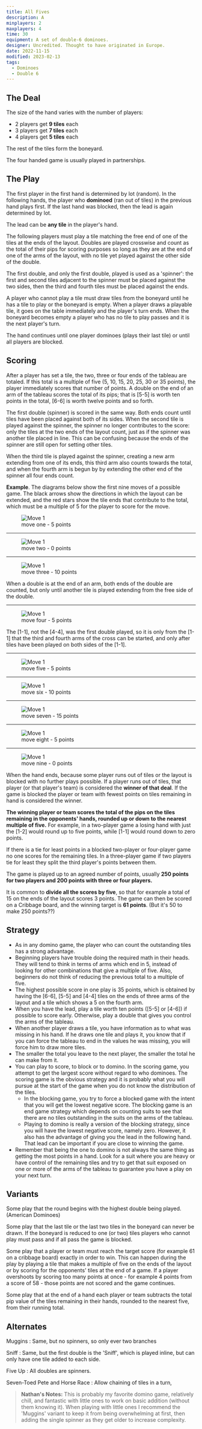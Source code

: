 ```yaml
---
title: All Fives
description: A
minplayers: 2
maxplayers: 4
time: 30
equipment: A set of double-6 dominoes.
designer: Uncredited. Thought to have originated in Europe.
date: 2022-11-15
modified: 2023-02-13
tags:
  - Dominoes
  - Double 6
---
```


## The Deal

The size of the hand varies with the number of players:

- 2 players get **9 tiles** each
- 3 players get **7 tiles** each
- 4 players get **5 tiles** each

The rest of the tiles form the boneyard.

The four handed game is usually played in partnerships.

## The Play

The first player in the first hand is determined by lot (random). In the following hands, the player who **dominoed** (ran out of tiles) in the previous hand plays first. If the last hand was blocked, then the lead is again determined by lot.

The lead can be **any tile** in the player's hand.

The following players must play a tile matching the free end of one of the tiles at the ends of the layout. Doubles are played crosswise and count as the total of their pips for scoring purposes so long as they are at the end of one of the arms of the layout, with no tile yet played against the other side of the double.

The first double, and only the first double, played is used as a 'spinner': the first and second tiles adjacent to the spinner must be placed against the two sides, then the third and fourth tiles must be placed against the ends.

A player who cannot play a tile must draw tiles from the boneyard until he has a tile to play or the boneyard is empty. When a player draws a playable tile, it goes on the table immediately and the player's turn ends. When the boneyard becomes empty a player who has no tile to play passes and it is the next player's turn.

The hand continues until one player dominoes (plays their last tile) or until all players are blocked.

## Scoring

After a player has set a tile, the two, three or four ends of the tableau are totaled. If this total is a multiple of five (5, 10, 15, 20, 25, 30 or 35 points), the player immediately scores that number of points. A double on the end of an arm of the tableau scores the total of its pips; that is [5-5] is worth ten points in the total, [6-6] is worth twelve points and so forth.

The first double (spinner) is scored in the same way. Both ends count until tiles have been placed against both of its sides. When the second tile is played against the spinner, the spinner no longer contributes to the score: only the tiles at the two ends of the layout count, just as if the spinner was another tile placed in line. This can be confusing because the ends of the spinner are still open for setting other tiles.

When the third tile is played against the spinner, creating a new arm extending from one of its ends, this third arm also counts towards the total, and when the fourth arm is begun by by extending the other end of the spinner all four ends count.

**Example**. The diagrams below show the first nine moves of a possible game. The black arrows show the directions in which the layout can be extended, and the red stars show the tile ends that contribute to the total, which must be a multiple of 5 for the player to score for the move.

<figure class="inset-small mx-auto">
<img src="{{ '/img/all-fives-01.svg' | url }}" alt="Move 1">
<figcaption>move one - 5 points</figcaption>
</figure>

<hr>

<figure class="inset mx-auto">
<img src="{{ '/img/all-fives-02.svg' | url }}" alt="Move 1">
<figcaption>
move two - 0 points
</figcaption>
</figure>

<hr>

<figure class="inset mx-auto">
<img src="{{ '/img/all-fives-03.svg' | url }}" alt="Move 1">
<figcaption>
move three - 10 points
</figcaption>
</figure>

When a double is at the end of an arm, both ends of the double are counted, but only until another tile is played extending from the free side of the double.

<hr>

<figure class="inset mx-auto">
<img src="{{ '/img/all-fives-04.svg' | url }}" alt="Move 1">
  <figcaption>
  move four - 5 points
  </figcaption>
</figure>

The [1-1], not the [4-4], was the first double played, so it is only from the [1-1] that the third and fourth arms of the cross can be started, and only after tiles have been played on both sides of the [1-1].

<hr>

<figure class="inset mx-auto">
<img src="{{ '/img/all-fives-05.svg' | url }}" alt="Move 1">
  <figcaption>move five - 5 points</figcaption>
</figure>

<hr>

<figure class="inset mx-auto">
<img src="{{ '/img/all-fives-06.svg' | url }}" alt="Move 1">
  <figcaption>move six - 10 points</figcaption>
</figure>

<hr>

<figure class="inset mx-auto">
<img src="{{ '/img/all-fives-07.svg' | url }}" alt="Move 1">
  <figcaption>move seven - 15 points</figcaption>
</figure>

<hr>

<figure class="inset mx-auto">
<img src="{{ '/img/all-fives-08.svg' | url }}" alt="Move 1">
  <figcaption>move eight - 5 points</figcaption>
</figure>

<hr>

<figure class="inset mx-auto">
<img src="{{ '/img/all-fives-09.svg' | url }}" alt="Move 1">
  <figcaption>move nine - 0 points</figcaption>
</figure>


When the hand ends, because some player runs out of tiles or the layout is blocked with no further plays possible. If a player runs out of tiles, that player (or that player's team) is considered the **winner of that deal**. If the game is blocked the player or team with fewest points on tiles remaining in hand is considered the winner.

**The winning player or team scores the total of the pips on the tiles remaining in the opponents' hands, rounded up or down to the nearest multiple of five.** For example, in a two-player game a losing hand with just the [1-2] would round up to five points, while [1-1] would round down to zero points.

If there is a tie for least points in a blocked two-player or four-player game no one scores for the remaining tiles. In a three-player game if two players tie for least they split the third player's points between them.

The game is played up to an agreed number of points, usually **250 points for two players and 200 points with three or four players.**

It is common to **divide all the scores by five**, so that for example a total of 15 on the ends of the layout scores 3 points. The game can then be scored on a Cribbage board, and the winning target is **61 points**. (But it's 50 to make 250 points??)

## Strategy

- As in any domino game, the player who can count the outstanding tiles has a strong advantage.
- Beginning players have trouble doing the required math in their heads. They will tend to think in terms of arms which end in 5, instead of looking for other combinations that give a multiple of five. Also, beginners do not think of reducing the previous total to a multiple of five.
- The highest possible score in one play is 35 points, which is obtained by having the [6-6], [5-5] and [4-4] tiles on the ends of three arms of the layout and a tile which shows a 5 on the fourth arm.
- When you have the lead, play a tile worth ten points ([5-5] or [4-6]) if possible to score early. Otherwise, play a double that gives you control the arms of the tableau.
- When another player draws a tile, you have information as to what was missing in his hand. If he draws one tile and plays it, you know that if you can force the tableau to end in the values he was missing, you will force him to draw more tiles.
- The smaller the total you leave to the next player, the smaller the total he can make from it.
- You can play to score, to block or to domino. In the scoring game, you attempt to get the largest score without regard to who dominoes. The scoring game is the obvious strategy and it is probably what you will pursue at the start of the game when you do not know the distribution of the tiles.
    - In the blocking game, you try to force a blocked game with the intent that you will get the lowest negative score. The blocking game is an end game strategy which depends on counting suits to see that there are no tiles outstanding in the suits on the arms of the tableau.
    - Playing to domino is really a version of the blocking strategy, since you will have the lowest negative score, namely zero. However, it also has the advantage of giving you the lead in the following hand. That lead can be important if you are close to winning the game.
- Remember that being the one to domino is not always the same thing as getting the most points in a hand. Look for a suit where you are heavy or have control of the remaining tiles and try to get that suit exposed on one or more of the arms of the tableau to guarantee you have a play on your next turn.

## Variants

Some play that the round begins with the highest double being played. (American Dominoes)

Some play that the last tile or the last two tiles in the boneyard can never be drawn. If the boneyard is reduced to one (or two) tiles players who cannot play must pass and if all pass the game is blocked.

Some play that a player or team must reach the target score (for example 61 on a cribbage board) exactly in order to win. This can happen during the play by playing a tile that makes a multiple of five on the ends of the layout or by scoring for the opponents' tiles at the end of a game. If a player overshoots by scoring too many points at once - for example 4 points from a score of 58 - those points are not scored and the game continues.

Some play that at the end of a hand each player or team subtracts the total pip value of the tiles remaining in their hands, rounded to the nearest five, from their running total.

## Alternates

Muggins
: Same, but no spinners, so only ever two branches

Sniff
: Same, but the first double is the 'Sniff', which is played inline, but can only have one tile added to each side.

Five Up
: All doubles are spinners.

Seven-Toed Pete and Horse Race
: Allow chaining of tiles in a turn,

> **Nathan's Notes:** This is probably my favorite domino game, relatively chill, and fantastic with little ones to work on basic addition (without them knowing it). When playing with little ones I recommend the 'Muggins' variant to keep it from being overwhelming at first, then adding the single spinner as they get older to increase complexity.
